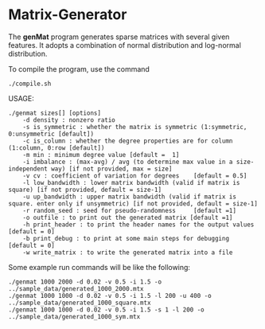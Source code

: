 # Matrix-Generator
The **genMat** program generates sparse matrices with several given features.
It adopts a combination of normal distribution and log-normal distribution.

To compile the program, use the command
```
./compile.sh
```

USAGE: 

```
./genmat sizes[] [options]                                                                                                                               
	-d density : nonzero ratio                              
	-s is_symmetric : whether the matrix is symmetric (1:symmetric, 0:unsymmetric [default])
	-c is_column : whether the degree properties are for column (1:column, 0:row [default])
	-m min : minimum degree value [default =  1]
	-i imbalance : (max-avg) / avg (to determine max value in a size-independent way) [if not provided, max = size]
	-v cv : coefficient of variation for degrees    [default = 0.5]
	-l low_bandwidth : lower matrix bandwidth (valid if matrix is square) [if not provided, default = size-1]
	-u up_bandwidth : upper matrix bandwidth (valid if matrix is square. enter only if unsymmetric) [if not provided, default = size-1]
	-r random_seed : seed for pseudo-randomness     [default =1]                                                                                                                     
	-o outfile : to print out the generated matrix [default =1]
	-h print_header : to print the header names for the output values  [default = 0]
	-b print_debug : to print at some main steps for debugging [default = 0]
	-w write_matrix : to write the generated matrix into a file
```

Some example run commands will be like the following:
```
./genmat 1000 2000 -d 0.02 -v 0.5 -i 1.5 -o ../sample_data/generated_1000_2000.mtx
./genmat 1000 1000 -d 0.02 -v 0.5 -i 1.5 -l 200 -u 400 -o ../sample_data/generated_1000_square.mtx
./genmat 1000 1000 -d 0.02 -v 0.5 -i 1.5 -s 1 -l 200 -o ../sample_data/generated_1000_sym.mtx
``` 
